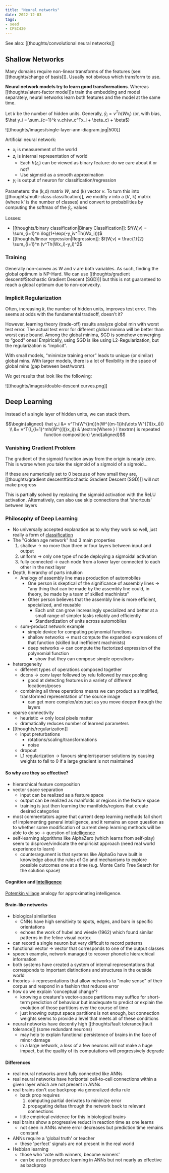 ```yaml
---
title: "Neural networks"
date: 2022-12-03
tags:
- seed
- CPSC430
---
```


See also: [[thoughts/convolutional neural networks]]

## Shallow Networks
Many domains require non-linear transforms of the features (see: [[thoughts/change of basis]]). Usually not obvious which transform to use.

**Neural network models try to learn good transformations**. Whereas [[thoughts/latent-factor model]]s train the embedding and model separately, neural networks learn both features and the model at the same time.

Let $k$ be the number of hidden units. Generally, $\hat y_i = v^Th(Wx_i)$ (or, with bias, $\hat y_i = \sum_{c=1}^k v_ch(w_c^Tx_i + \beta_c) + \beta$)

![[thoughts/images/single-layer-ann-diagram.jpg|500]]

Artificial neural network:
- $x_i$ is measurement of the world
- $z_i$ is internal representation of world
	- Each $h(z_i)$ can be viewed as binary feature: do we care about it or not?
	- Use sigmoid as a smooth approximation
- $y_i$ is output of neuron for classification/regression

Parameters: the (k,d) matrix $W$, and (k) vector $v$. To turn this into [[thoughts/multi-class classification]], we modify $v$ into a (k', k) matrix (where k' is the number of classes) and convert to probabilities by computing the softmax of the $\hat y_c$ values

Losses:
- [[thoughts/binary classification|Binary Classification]]: $f(W,v) = \sum_{i=1}^n \log(1+\exp(-y_iv^Th(Wx_i)))$
- [[thoughts/linear regression|Regression]]: $f(W,v) = \frac{1}{2} \sum_{i=1}^n (v^Th(Wx_i)-y_i)^2$

### Training
Generally non-convex as W and v are both variables. As such, finding the global optimum is NP-Hard. We can use [[thoughts/gradient descent#Stochastic Gradient Descent (SGD)]] but this is not guaranteed to reach a global optimum due to non-convexity.

### Implicit Regularization
Often, increasing $k$, the number of hidden units, improves test error. This seems at odds with the fundamental tradeoff, doesn't it?


However, learning theory (trade-off) results analyze global min with worst test error. The actual test error for different global minima will be better than worst case bound. Among the global minima, SGD is somehow converging to “good” ones! Empirically, using SGD is like using L2-Regularization, but the regularization is “implicit”.

With small models, “minimize training error” leads to unique (or similar) global mins. With larger models, there is a lot of flexibility in the space of global mins (gap between best/worst).

We get results that look like the following: 

![[thoughts/images/double-descent curves.png]]

## Deep Learning
Instead of a single layer of hidden units, we can stack them.

$$\begin{aligned}
\hat y_i &= v^Th(W^{(m)}h(W^{(m-1)}h(\dots W^{(1)}x_i))) \\
&= v^T(I_{l=1}^mh(W^{(l)}x_i)) & \textrm{Where } I \textrm{ is repeated function composition}
\end{aligned}$$

### Vanishing Gradient Problem
The gradient of the sigmoid function away from the origin is nearly zero. This is worse when you take the sigmoid of a sigmoid of a sigmoid...

If these are numerically set to 0 because of how small they are, [[thoughts/gradient descent#Stochastic Gradient Descent (SGD)]] will not make progress

This is partially solved by replacing the sigmoid activation with the ReLU activation. Alternatively, can also use skip connections that 'shortcuts' between layers

### Philosophy of Deep Learning
-  No universally accepted explanation as to why they work so well, just really a form of [classification](thoughts/object%20classification.md)
-  The "Golden age network" had 3 main properties
	1.  shallow → no more than three or four layers between input and output
	2.  uniform → only one type of node deploying a sigmoidal activation
	3.  fully connected → each node from a lower layer connected to each other in the next layer
-   Depth, hierarchy of parts intuition
    -   Analogy of assembly line mass production of automobiles
        -   One person is skeptical of the significance of assembly lines → "any thing that can be made by the assembly line could, in theory, be made by a team of skilled machinists"
        -   Other person believes that the assembly line is more efficient, specialized, and reusable
            -   Each unit can grow increasingly specialized and better at a small range of simpler tasks reliably and efficiently
            -   Standardization of units across automobiles
    -   sum-product network example
        -   simple device for computing polynomial functions
        -   shallow networks → must compute the expanded expressions of that function (skilled but inefficient machinists)
        -   deep networks → can compute the factorized expression of the polynomial function
            -   show that they can compose simple operations
-   heterogeneity
    -   different types of operations composed together
    -   dccns → conv layer followed by relu followed by max pooling
        -   good at detecting features in a variety of different locations/poses
    -   combining all three operations means we can product a simplified, transformed representation of the source image
        -   can get more complex/abstract as you move deeper through the layers
-   sparse connectivity
    -   heuristic → only local pixels matter
    -   dramatically reduces number of learned parameters
-   [[thoughts/regularization]]
    -   input preturbations
        -   rotations/scaling/transformations
        -   noise
    -   dropout
    -   L1 regularization → favours simpler/sparser solutions by causing weights to fall to 0 if a large gradient is not maintained

#### So why are they so effective?
-   hierarchical feature composition
-   vector space separation
	-   input can be realized as a feature space
	-   output can be realized as manifolds or regions in the feature space
	-   training is just then learning the manifolds/regions that create desired categories
-   most commentators agree that current deep learning methods fall short of implementing general intelligence, and it remains an open question as to whether some modification of current deep learning methods will be able to do so -> question of [intelligence](/thoughts/intelligence)
-   self-learning algorithms like AlphaZero (which learns from self-play) seem to disprove/vindicate the empiricist approach (need real world experience to learn)
    -   counterargument is that systems like AlphaGo have built in knowledge about the rules of Go and mechanisms to explore possible outcomes one at a time (e.g. Monte Carlo Tree Search for the solution space)

#### Cognition and [Intelligence](/thoughts/intelligence)
[Potemkin village](thoughts/potemkin%20village.md) analogy for approximating intelligence.

#### Brain-like networks
-   biological similarities
	-   CNNs have high sensitivity to spots, edges, and bars in specific orientations
	-   echoes the work of hubel and wiesle (1962) which found similar patterns in the feline visual cortex
-   can record a single neuron but very difficult to record patterns
-   functional vector → vector that corresponds to one of the output classes
-   speech example, network managed to recover phonetic hierarchical information
-   both systems have created a system of internal representations that corresponds to important distinctions and structures in the outside world
-   theories → representations that allow networks to "make sense" of their corpus and respond in a fashion that reduces error
-   how do we explain 'conceptual change'?
	-   knowing a creature's vector-space partitions may suffice for short-term prediction of behaviour but inadequate to predict or explain the evolution of those partitions over the course of time
	-   just knowing output space partitions is not enough, but connection weights seems to provide a level that meets all of these conditions
-   neural networks have decently high [[thoughts/fault tolerance|fault tolerance]] (some redundant neurons)
	-   may help to explain functional persistence of brains in the face of minor damage
	-   in a large network, a loss of a few neurons will not make a huge impact, but the quality of its computations will progressively degrade

#### Differences
-   real neural networks arent fully connected like ANNs
-   real neural networks have horizontal cell-to-cell connections within a given layer which are not present in ANNs
-   real brains don't use backprop via generalized delta rule
	-   back prop requires
		1.  computing partial derivates to minimize error
		2.  propagating deltas through the network back to relevant connections
	-   little empirical evidence for this in biological brains
-   real brains show a progressive reduct in reaction time as one learns
	-   not seen in ANNs where error decreases but prediction time remains constant
-   ANNs require a 'global truth' or teacher
	-   these 'perfect' signals are not present in the real world
-   Hebbian learning
	-   those who 'vote with winners, become winners'
	-   can be used to produce learning in ANNs but not nearly as effective as backprop